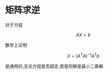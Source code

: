 # 矩阵求逆

对于方程

$$
AX=b
$$

数学上证明

$$
X=(A^\mathrm{T}A)^{-1}A^\mathrm{T}b
$$

是通用的,无论方程是否超定,若是则解是最小二乘解.